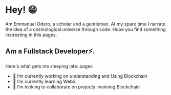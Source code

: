 # Hey! 😁
Am Emmanuel Odero, a scholar and a gentleman. At my spare time I narrate the idea of a cosmological universe through code. Hope you find something instresting in this pages.

## Am a Fullstack Developer⚡.

Here's what gets me sleeping late:
pages
- 🔭 I’m currently working on understanding and Using Blockchain
- 🌱 I’m currently learning Web3
- 👯 I’m looking to collaborate on projects involving Blockchain
